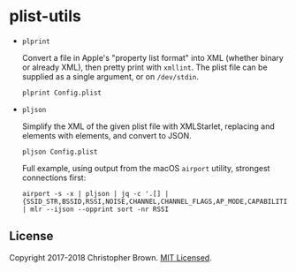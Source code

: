 # plist-utils

* `plprint`

  Convert a file in Apple's "property list format" into XML (whether binary or already XML),
  then pretty print with `xmllint`.
  The plist file can be supplied as a single argument, or on `/dev/stdin`.

      plprint Config.plist

* `pljson`

  Simplify the XML of the given plist file with XMLStarlet,
  replacing <data> and <date> elements with <string> elements,
  and convert to JSON.

      pljson Config.plist

  Full example, using output from the macOS `airport` utility, strongest connections first:

      airport -s -x | pljson | jq -c '.[] | {SSID_STR,BSSID,RSSI,NOISE,CHANNEL,CHANNEL_FLAGS,AP_MODE,CAPABILITIES}' | mlr --ijson --opprint sort -nr RSSI


## License

Copyright 2017-2018 Christopher Brown.
[MIT Licensed](https://chbrown.github.io/licenses/MIT/#2017-2018).
